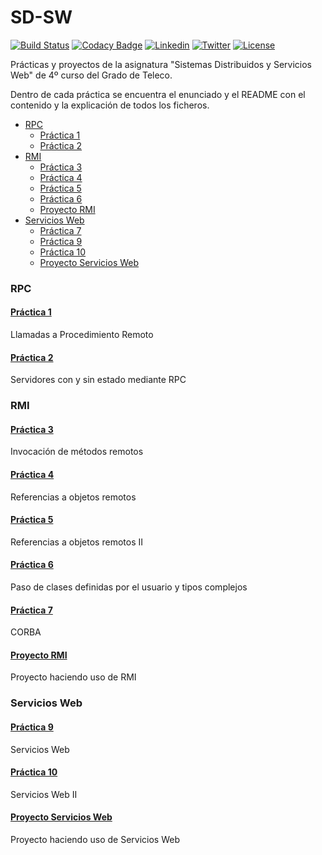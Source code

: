 # SD-SW
[![Build Status](https://travis-ci.org/carrodher/SDSW.svg?branch=master)](https://travis-ci.org/carrodher/SDSW)
[![Codacy Badge](https://api.codacy.com/project/badge/grade/6ce6cf62247540e5b7445c725e7b137e)](https://www.codacy.com/app/carrodher1179/SDSW)
[![Linkedin](https://img.shields.io/badge/LinkedIn-Carlos-blue.svg)](https://es.linkedin.com/in/carlosrodriguezhernandez)
[![Twitter](https://img.shields.io/badge/Twitter-carrodher-blue.svg)](https://twitter.com/carrodher)
[![License](https://img.shields.io/badge/License-GNU-yellow.svg)](https://github.com/carrodher/SDSW/blob/master/LICENSE.md)

Prácticas y proyectos de la asignatura "Sistemas Distribuidos y Servicios Web" de 4º curso del Grado de Teleco.

Dentro de cada práctica se encuentra el enunciado y el README con el contenido y la explicación de todos los ficheros.

  * [RPC](#rpc)
    * [Práctica 1](https://github.com/carrodher/SDSW/tree/master/practica1)
    * [Práctica 2](https://github.com/carrodher/SDSW/tree/master/practica2)
  * [RMI](#rmi)
    * [Práctica 3](https://github.com/carrodher/SDSW/tree/master/practica3)
    * [Práctica 4](https://github.com/carrodher/SDSW/tree/master/practica4)
    * [Práctica 5](https://github.com/carrodher/SDSW/tree/master/practica5)
    * [Práctica 6](https://github.com/carrodher/SDSW/tree/master/practica6)
    * [Proyecto RMI](https://github.com/carrodher/SDSW/tree/master/proyectoRMI)
  * [Servicios Web](#servicios-web)
    * [Práctica 7](https://github.com/carrodher/SDSW/tree/master/practica7)
    * [Práctica 9](https://github.com/carrodher/SDSW/tree/master/practica9)
    * [Práctica 10](https://github.com/carrodher/SDSW/tree/master/practica10)
    * [Proyecto Servicios Web](https://github.com/carrodher/SDSW/tree/master/proyectoSWeb)

### RPC

#### [Práctica 1](https://github.com/carrodher/SDSW/tree/master/practica1)
Llamadas a Procedimiento Remoto

#### [Práctica 2](https://github.com/carrodher/SDSW/tree/master/practica2)
Servidores con y sin estado mediante RPC

### RMI

#### [Práctica 3](https://github.com/carrodher/SDSW/tree/master/practica3)
Invocación de métodos remotos

#### [Práctica 4](https://github.com/carrodher/SDSW/tree/master/practica4)
Referencias a objetos remotos

#### [Práctica 5](https://github.com/carrodher/SDSW/tree/master/practica5)
Referencias a objetos remotos II

#### [Práctica 6](https://github.com/carrodher/SDSW/tree/master/practica6)
Paso de clases definidas por el usuario y tipos complejos

#### [Práctica 7](https://github.com/carrodher/SDSW/tree/master/practica7)
CORBA

#### [Proyecto RMI](https://github.com/carrodher/SDSW/tree/master/proyectoRMI)
Proyecto haciendo uso de RMI

### Servicios Web

#### [Práctica 9](https://github.com/carrodher/SDSW/tree/master/practica9)
Servicios Web

#### [Práctica 10](https://github.com/carrodher/SDSW/tree/master/practica10)
Servicios Web II

#### [Proyecto Servicios Web](https://github.com/carrodher/SDSW/tree/master/proyectoSWeb)
Proyecto haciendo uso de Servicios Web
